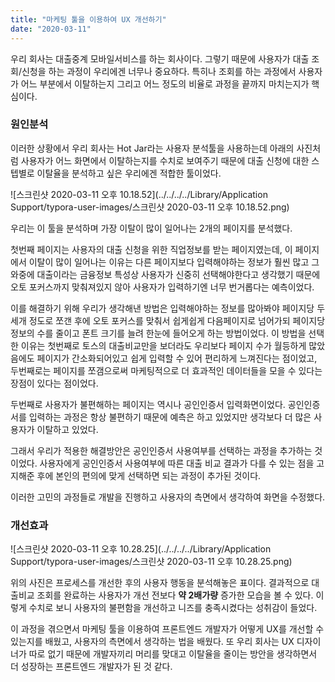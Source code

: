 ```yaml
---
title: "마케팅 툴을 이용하여 UX 개선하기"
date: "2020-03-11"
---
```


우리 회사는 대출중계 모바일서비스를 하는 회사이다. 그렇기 때문에 사용자가 대출 조회/신청을 하는 과정이 우리에겐 너무나 중요하다. 특히나 조회를 하는 과정에서 사용자가 어느 부분에서 이탈하는지 그리고 어느 정도의 비율로 과정을 끝까지 마치는지가 핵심이다. 

### 원인분석

이러한 상황에서 우리 회사는 Hot Jar라는 사용자 분석툴을 사용하는데 아래의 사진처럼 사용자가 어느 화면에서 이탈하는지를 수치로 보여주기 때문에 대출 신청에 대한 스텝별로 이탈율을 분석하고 싶은 우리에겐 적합한 툴이었다.

![스크린샷 2020-03-11 오후 10.18.52](../../../../Library/Application Support/typora-user-images/스크린샷 2020-03-11 오후 10.18.52.png)

우리는 이 툴을 분석하며 가장 이탈이 많이 일어나는 2개의 페이지를 분석했다.

첫번째 페이지는 사용자의 대출 신청을 위한 직업정보를 받는 페이지였는데, 이 페이지에서 이탈이 많이 일어나는 이유는 다른 페이지보다 입력해야하는 정보가 훨씬 많고 그 와중에 대출이라는 금융정보 특성상 사용자가 신중히 선택해야한다고 생각했기 때문에 오토 포커스까지 맞춰져있지 않아 사용자가 입력하기엔 너무 번거롭다는 예측이었다.

이를 해결하기 위해 우리가 생각해낸 방법은 입력해야하는 정보를 많아봐야 페이지당 두 세개 정도로 쪼갠 후에 오토 포커스를 맞춰서 쉽게쉽게 다음페이지로 넘어가되 페이지당 정보의 수를 줄이고 폰트 크기를 늘려 한눈에 들어오게 하는 방법이었다. 이 방법을 선택한 이유는 첫번째로 토스의 대출비교만을 보더라도 우리보다 페이지 수가 월등하게 많았음에도 페이지가 간소화되어있고 쉽게 입력할 수 있어 편리하게 느껴진다는 점이었고, 두번째로는 페이지를 쪼갬으로써 마케팅적으로 더 효과적인 데이터들을 모을 수 있다는 장점이 있다는 점이었다. 

두번째로 사용자가 불편해하는 페이지는 역시나 공인인증서 입력화면이었다. 공인인증서를 입력하는 과정은 항상 불편하기 때문에 예측은 하고 있었지만 생각보다 더 많은 사용자가 이탈하고 있었다. 

그래서 우리가 적용한 해결방안은 공인인증서 사용여부를 선택하는 과정을 추가하는 것이었다. 사용자에게 공인인증서 사용여부에 따른 대출 비교 결과가 다를 수 있는 점을 고지해준 후에 본인의 편의에 맞게 선택하면 되는 과정이 추가된 것이다. 

이러한 고민의 과정들로 개발을 진행하고 사용자의 측면에서 생각하여 화면을 수정했다.

### 개선효과

![스크린샷 2020-03-11 오후 10.28.25](../../../../Library/Application Support/typora-user-images/스크린샷 2020-03-11 오후 10.28.25.png)

위의 사진은 프로세스를 개선한 후의 사용자 행동을 분석해놓은 표이다. 결과적으로 대출비교 조회를 완료하는 사용자가 개선 전보다 **약 2배가량** 증가한 모습을 볼 수 있다. 이렇게 수치로 보니 사용자의 불편함을 개선하고 니즈를 충족시켰다는 성취감이 들었다.

이 과정을 겪으면서 마케팅 툴을 이용하여 프론트엔드 개발자가 어떻게 UX를 개선할 수 있는지를 배웠고, 사용자의 측면에서 생각하는 법을 배웠다. 또 우리 회사는 UX 디자이너가 따로 없기 때문에 개발자끼리 머리를 맞대고 이탈율을 줄이는 방안을 생각하면서 더 성장하는 프론트엔드 개발자가 된 것 같다.

